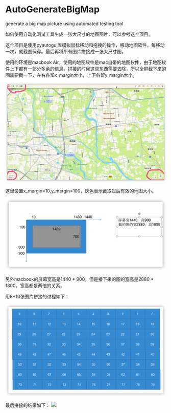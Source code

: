 # AutoGenerateBigMap
generate a big map picture using automated testing tool

如何使用自动化测试工具生成一张大尺寸的地图图片，可以参考这个项目。

这个项目是使用pyautogui库模拟鼠标移动和拖拽的操作，移动地图软件，每移动一次，就截图保存。最后再将所有图片拼接成一张大尺寸图。

使用的环境是macbook Air，使用的地图软件是mac自带的地图软件，由于地图软件上下都有一部分多余的信息，拼接的时候这些东西需要去除，所以全屏截下来的图需要截一下，左右各留x_margin大小，上下各留y_margin大小。

![](1.png)

这里设置x_margin=10,y_margin=100，灰色表示截取过后有效的地图大小。

![](3.png)

另外macbook的屏幕宽高是1440 * 900，但是接下来的图的宽高是2880 * 1800，宽高都是两倍的关系。


用8*10张图片拼接的过程如下：

![](2.png)

最后拼接的结果如下：
![](4.png)